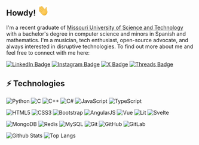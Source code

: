 ## Howdy! <img src="https://raw.githubusercontent.com/evaneliasyoung/evaneliasyoung/master/wave.gif" width="30px">

I'm a recent graduate of [Missouri University of Science and Technology](https://mst.edu/) with a bachelor's degree in computer science and minors in Spanish and mathematics. I'm a musician, tech enthusiast, open-source advocate, and always interested in disruptive technologies. To find out more about me and feel free to connect with me here:

[![LinkedIn Badge](https://img.shields.io/badge/evaneliasyoung-0A66C2?style=flat-square&logo=linkedin&logoColor=white)](https://www.linkedin.com/in/evaneliasyoung/)
[![Instagram Badge](https://img.shields.io/badge/evaneliasyoung-C92D8E?style=flat-square&logo=instagram&logoColor=white)](https://instagram.com/evaneliasyoung/)
[![X Badge](https://img.shields.io/badge/evaneliasyoung-black?style=flat-square&logo=x&logoColor=white)](https://twitter.com/evaneliasyoung)
[![Threads Badge](https://img.shields.io/badge/evaneliasyoung-black?style=flat-square&logo=threads)](https://threads.net/@evaneliasyoung)

## ⚡ Technologies

![Python](https://img.shields.io/badge/-Python-black?style=flat-square&logo=python)
![C](https://img.shields.io/badge/-C-black?style=flat-square&logo=c)
![C++](https://img.shields.io/badge/-C%2b%2b-black?style=flat-square&logo=c%2b%2b)
![C#](https://img.shields.io/badge/-C%23-black?style=flat-square&logo=csharp)
![JavaScript](https://img.shields.io/badge/-JavaScript-black?style=flat-square&logo=javascript)
![TypeScript](https://img.shields.io/badge/-TypeScript-black?style=flat-square&logo=typescript)

![HTML5](https://img.shields.io/badge/-HTML5-E34F26?style=flat-square&logo=html5&logoColor=white)
![CSS3](https://img.shields.io/badge/-CSS3-1572B6?style=flat-square&logo=css3)
![Bootstrap](https://img.shields.io/badge/-Bootstrap-3D324D?style=flat-square&logo=bootstrap)
![AngularJS](https://img.shields.io/badge/-AngularJS-D61A15?style=flat-square&logo=angular)
![Vue](https://img.shields.io/badge/-Vue-25724E?style=flat-square&logo=vue.js)
![Lit](https://img.shields.io/badge/-Lit-324fff?style=flat-square&logo=lit)
![Svelte](https://img.shields.io/badge/-Svelte-9b3c1c?style=flat-square&logo=svelte)

![MongoDB](https://img.shields.io/badge/-MongoDB-black?style=flat-square&logo=mongodb)
![Redis](https://img.shields.io/badge/-Redis-black?style=flat-square&logo=Redis)
![MySQL](https://img.shields.io/badge/-MySQL-black?style=flat-square&logo=mysql)
![Git](https://img.shields.io/badge/-Git-black?style=flat-square&logo=git)
![GitHub](https://img.shields.io/badge/-GitHub-181717?style=flat-square&logo=github)
![GitLab](https://img.shields.io/badge/-GitLab-FCA121?style=flat-square&logo=gitlab)

![Github Stats](https://github-readme-stats.vercel.app/api?username=evaneliasyoung&count_private=true&show_icons=true&include_all_commits=true)
![Top Langs](https://github-readme-stats.vercel.app/api/top-langs/?username=evaneliasyoung&hide=TeX&layout=compact)
